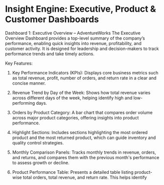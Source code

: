 # Insight Engine: Executive, Product & Customer Dashboards
Dashboard 1: Executive Overview – AdventureWorks
The Executive Overview Dashboard provides a top-level summary of the company’s performance, enabling quick insights into revenue, profitability, and customer activity. It is designed for leadership and decision-makers to track performance trends and take timely actions.

Key Features:
1. Key Performance Indicators (KPIs):
Displays core business metrics such as total revenue, profit, number of orders, and return rate in a clear and concise manner.

2. Revenue Trend by Day of the Week:
Shows how total revenue varies across different days of the week, helping identify high and low-performing days.

3. Orders by Product Category:
A bar chart that compares order volume across major product categories, offering insights into product performance.

4. Highlight Sections:
Includes sections highlighting the most ordered product and the most returned product, which can guide inventory and quality control strategies.

5. Monthly Comparison Panels:
Tracks monthly trends in revenue, orders, and returns, and compares them with the previous month's performance to assess growth or decline.

6. Product Performance Table:
Presents a detailed table listing product-wise total orders, total revenue, and return rate. This helps identify
